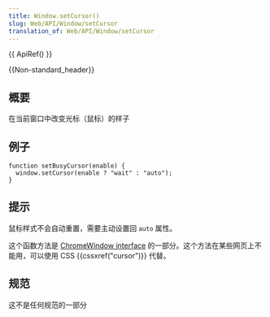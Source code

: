 ```yaml
---
title: Window.setCursor()
slug: Web/API/Window/setCursor
translation_of: Web/API/Window/setCursor
---
```

{{ ApiRef() }}

{{Non-standard_header}}

## 概要

在当前窗口中改变光标（鼠标）的样子

## 例子

```plain
function setBusyCursor(enable) {
  window.setCursor(enable ? "wait" : "auto");
}
```

## 提示

鼠标样式不会自动重置，需要主动设置回 `auto` 属性。

这个函数方法是 [ChromeWindow interface](/en-US/docs/XPCOM_Interface_Reference/nsIDOMChromeWindow) 的一部分。这个方法在某些网页上不能用，可以使用 CSS {{cssxref("cursor")}} 代替。

## 规范

这不是任何规范的一部分
